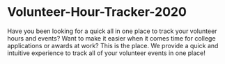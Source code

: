 # Volunteer-Hour-Tracker-2020
Have you been looking for a quick all in one place to track your volunteer hours and events?  Want to make it easier when it comes time for college applications or awards at work? This is the place. We provide a quick and intuitive experience to track all of your volunteer events in one place!
